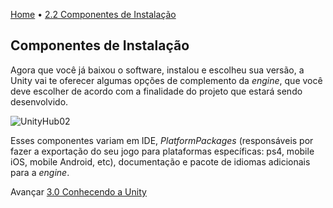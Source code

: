 [Home](../HomePT.md) • [2.2 Componentes de Instalação](#)

## Componentes de Instalação

Agora que você já baixou o software, instalou e escolheu sua versão, a Unity vai te oferecer algumas opções de complemento da *engine*, que você deve escolher de acordo com a finalidade do projeto que estará sendo desenvolvido.

![UnityHub02](https://cdn.discordapp.com/attachments/859440081462493194/860221065669247056/lalisa-wife.gif)

Esses componentes variam em IDE, *PlatformPackages* (responsáveis por fazer a exportação do seu jogo para plataformas específicas: ps4, mobile iOS, mobile Android, etc), documentação e pacote de idiomas adicionais para a *engine*.

Avançar [3.0 Conhecendo a Unity](../3_BASICO/1/1_interface.md)
